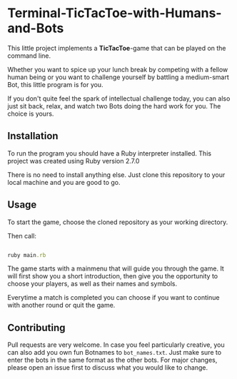 # Terminal-TicTacToe-with-Humans-and-Bots

This little project implements a __TicTacToe__-game that can be played on the command line. 

Whether you want to spice up your lunch break by competing with a fellow human being or you want to challenge yourself by battling a medium-smart Bot, this little program is for you.

If you don't quite feel the spark of intellectual challenge today, you can also just sit back, relax, and watch two Bots doing the hard work for you. The choice is yours.

## Installation

To run the program you should have a Ruby interpreter installed. This project was created using Ruby version 2.7.0

There is no need to install anything else. Just clone this repository to your local machine and you are good to go.


## Usage

To start the game, choose the cloned repository as your working directory. 

Then call:

```ruby

ruby main.rb

```

The game starts with a mainmenu that will guide you through the game. It will first show you a short introduction, then give you the opportunity to choose your players, as well as their names and symbols.

Everytime a match is completed you can choose if you want to continue with another round or quit the game.

## Contributing
Pull requests are very welcome. 
In case you feel particularly creative, you can also add you own fun Botnames to `bot_names.txt`. Just make sure to enter the bots in the same format as the other bots.
For major changes, please open an issue first to discuss what you would like to change.


